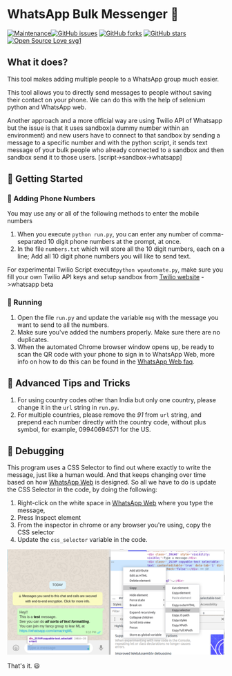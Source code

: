 # WhatsApp Bulk Messenger :loudspeaker:

[![Maintenance](https://img.shields.io/badge/Maintained%3F-yes-green.svg)](https://github.com/ShubhayanS/WhatsApp-Message-Sender/graphs/commit-activity)[![GitHub issues](https://img.shields.io/github/issues/ShubhayanS/WhatsApp-Message-Sender)](https://github.com/ShubhayanS/WhatsApp-Message-Sender/issues)
[![GitHub forks](https://img.shields.io/github/forks/ShubhayanS/WhatsApp-Message-Sender?style=social)](https://github.com/ShubhayanS/WhatsApp-Message-Sender/network) [![GitHub stars](https://img.shields.io/github/stars/ShubhayanS/WhatsApp-Message-Sender?style=social)](https://github.com/ShubhayanS/WhatsApp-Message-Sender/stargazers) [![Open Source Love svg1](https://badges.frapsoft.com/os/v1/open-source.svg?v=103)](https://github.com/ellerbrock/open-source-badges/)


## What it does?
This tool makes adding multiple people to a WhatsApp group much easier. 

This tool allows you to directly send messages to people without saving their contact on your phone. We can do this with the help of selenium python and WhatsApp web.

Another approach and a more official way are using Twilio API of Whatsapp but the issue is that it uses sandbox(a dummy number within an environment) and new users have to connect to that sandbox by sending a message to a specific number and with the python script, it sends text message of your bulk people who already connected to a sandbox and then sandbox send it to those users. 
[script->sandbox->whatsapp]

## :rocket: Getting Started 

### :iphone: Adding Phone Numbers

You may use any or all of the following methods to enter the mobile numbers

1. When you execute `python run.py`, you can enter any number of comma-separated 10 digit phone numbers at the prompt, at once.
2. In the file `numbers.txt` which will store all the 10 digit numbers, each on a line; Add all 10 digit phone numbers you will like to send text. 

For experimental Twilio Script execute`python wpautomate.py`, make sure you fill your own Twilio API keys and setup sandbox from [Twilio website](https://www.twilio.com/) ->whatsapp beta

### :running: Running

1. Open the file `run.py` and update the variable `msg` with the message you want to send to all the numbers.
2. Make sure you've added the numbers properly. Make sure there are no duplicates.
3. When the automated Chrome browser window opens up, be ready to scan the QR code with your phone to sign in to WhatsApp Web, more info on how to do this can be found in the [WhatsApp Web faq](https://faq.whatsapp.com/en/web/28080003/).


## :stars: Advanced Tips and Tricks

1. For using country codes other than India but only one country, please change it in the `url` string in `run.py`.
2. For multiple countries, please remove the _91_ from `url` string, and prepend each number directly with the country code, without plus symbol, for example, 09940694571 for the US.


## :dragon: Debugging
This program uses a CSS Selector to find out where exactly to write the message, just like a human would. And that keeps changing over time based on how [WhatsApp Web](https://web.whatsapp.com) is designed. So all we have to do is update the CSS Selector in the code, by doing the following:

1. Right-click on the white space in [WhatsApp Web](https://web.whatsapp.com) where you type the message, 
2. Press Inspect element
3. From the inspector in chrome or any browser you're using, copy the CSS selector
4. Update the `css_selector` variable in the code.

<img src="assets/CopyCSSSelector.png" width="800" alt="Copy CSS Selector from WhatsApp" class="center">

That's it. :smiley:

